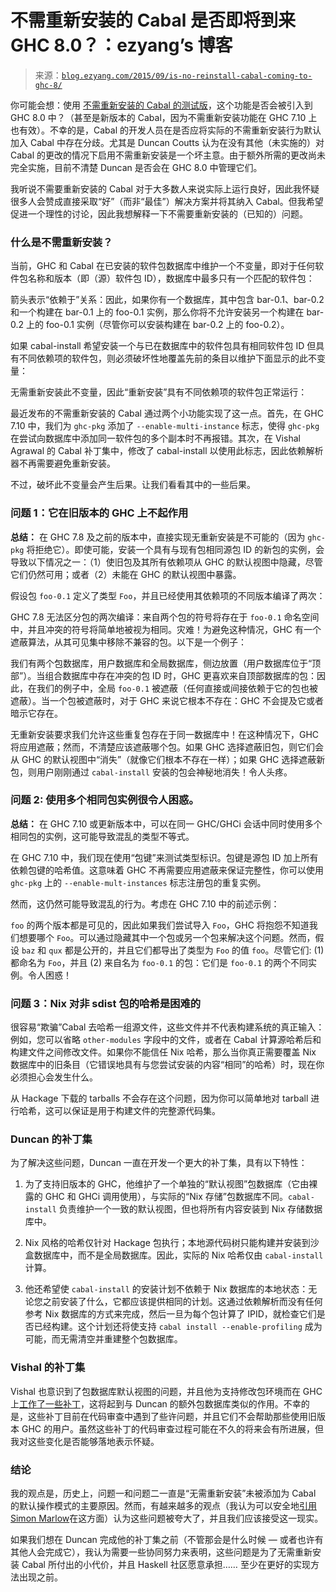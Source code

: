 <!--yml

category: 未分类

date: 2024-07-01 18:17:06

-->

# 不需重新安装的 Cabal 是否即将到来 GHC 8.0？：ezyang’s 博客

> 来源：[`blog.ezyang.com/2015/09/is-no-reinstall-cabal-coming-to-ghc-8/`](http://blog.ezyang.com/2015/09/is-no-reinstall-cabal-coming-to-ghc-8/)

你可能会想：使用 [不需重新安装的 Cabal 的测试版](http://blog.ezyang.com/2015/08/help-us-beta-test-no-reinstall-cabal/)，这个功能是否会被引入到 GHC 8.0 中？（甚至是新版本的 Cabal，因为不需重新安装功能在 GHC 7.10 上也有效）。不幸的是，Cabal 的开发人员在是否应将实际的不需重新安装行为默认加入 Cabal 中存在分歧。尤其是 Duncan Coutts 认为在没有其他（未实施的）对 Cabal 的更改的情况下启用不需重新安装是一个坏主意。由于额外所需的更改尚未完全实施，目前不清楚 Duncan 是否会在 GHC 8.0 中管理它们。

我听说不需要重新安装的 Cabal 对于大多数人来说实际上运行良好，因此我怀疑很多人会赞成直接采取“好”（而非“最佳”）解决方案并将其纳入 Cabal。但我希望促进一个理性的讨论，因此我想解释一下不需要重新安装的（已知的）问题。

### 什么是不需重新安装？

当前，GHC 和 Cabal 在已安装的软件包数据库中维护一个不变量，即对于任何软件包名称和版本（即（源）软件包 ID），数据库中最多只有一个匹配的软件包：

箭头表示“依赖于”关系：因此，如果你有一个数据库，其中包含 bar-0.1、bar-0.2 和一个构建在 bar-0.1 上的 foo-0.1 实例，那么你将不允许安装另一个构建在 bar-0.2 上的 foo-0.1 实例（尽管你可以安装构建在 bar-0.2 上的 foo-0.2）。

如果 cabal-install 希望安装一个与已在数据库中的软件包具有相同软件包 ID 但具有不同依赖项的软件包，则必须破坏性地覆盖先前的条目以维护下面显示的此不变量：

无需重新安装此不变量，因此“重新安装”具有不同依赖项的软件包正常运行：

最近发布的不需重新安装的 Cabal 通过两个小功能实现了这一点。首先，在 GHC 7.10 中，我们为 `ghc-pkg` 添加了 `--enable-multi-instance` 标志，使得 `ghc-pkg` 在尝试向数据库中添加同一软件包的多个副本时不再报错。其次，在 Vishal Agrawal 的 Cabal 补丁集中，修改了 cabal-install 以使用此标志，因此依赖解析器不再需要避免重新安装。

不过，破坏此不变量会产生后果。让我们看看其中的一些后果。

### 问题 1：它在旧版本的 GHC 上不起作用

**总结：** 在 GHC 7.8 及之前的版本中，直接实现无重新安装是不可能的（因为 `ghc-pkg` 将拒绝它）。即使可能，安装一个具有与现有包相同源包 ID 的新包的实例，会导致以下情况之一：（1）使旧包及其所有依赖项从 GHC 的默认视图中隐藏，尽管它们仍然可用；或者（2）未能在 GHC 的默认视图中暴露。

假设包 `foo-0.1` 定义了类型 `Foo`，并且已经使用其依赖项的不同版本编译了两次：

GHC 7.8 无法区分包的两次编译：来自两个包的符号将存在于 `foo-0.1` 命名空间中，并且冲突的符号将简单地被视为相同。灾难！为避免这种情况，GHC 有一个遮蔽算法，从其可见集中移除不兼容的包。以下是一个例子：

我们有两个包数据库，用户数据库和全局数据库，侧边放置（用户数据库位于“顶部”）。当组合数据库中存在冲突的包 ID 时，GHC 更喜欢来自顶部数据库的包：因此，在我们的例子中，全局 `foo-0.1` 被遮蔽（任何直接或间接依赖于它的包也被遮蔽）。当一个包被遮蔽时，对于 GHC 来说它根本不存在：GHC 不会提及它或者暗示它存在。

无重新安装要求我们允许这些重复包存在于同一数据库中！在这种情况下，GHC 将应用遮蔽；然而，不清楚应该遮蔽哪个包。如果 GHC 选择遮蔽旧包，则它们会从 GHC 的默认视图中“消失”（就像它们根本不存在一样）；如果 GHC 选择遮蔽新包，则用户刚刚通过 `cabal-install` 安装的包会神秘地消失！令人头疼。

### 问题 2: 使用多个相同包实例很令人困惑。

**总结：** 在 GHC 7.10 或更新版本中，可以在同一 GHC/GHCi 会话中同时使用多个相同包的实例，这可能导致混乱的类型不等式。

在 GHC 7.10 中，我们现在使用“包键”来测试类型标识。包键是源包 ID 加上所有依赖包键的哈希值。这意味着 GHC 不再需要应用遮蔽来保证完整性，你可以使用 `ghc-pkg` 上的 `--enable-mult-instances` 标志注册包的重复实例。

然而，这仍然可能导致混乱的行为。考虑在 GHC 7.10 中的前述示例：

`foo` 的两个版本都是可见的，因此如果我们尝试导入 `Foo`，GHC 将抱怨不知道我们想要哪个 `Foo`。可以通过隐藏其中一个包或另一个包来解决这个问题。然而，假设 `baz` 和 `qux` 都是公开的，并且它们都导出了类型为 `Foo` 的值 `foo`。尽管它们: (1) 都命名为 `Foo`，并且 (2) 来自名为 `foo-0.1` 的包：它们是 `foo-0.1` 的两个不同实例。令人困惑！

### 问题 3：Nix 对非 sdist 包的哈希是困难的

很容易“欺骗”Cabal 去哈希一组源文件，这些文件并不代表构建系统的真正输入：例如，您可以省略 `other-modules` 字段中的文件，或者在 Cabal 计算源哈希后和构建文件之间修改文件。如果你不能信任 Nix 哈希，那么当你真正需要覆盖 Nix 数据库中的旧条目（它错误地具有与您尝试安装的内容“相同”的哈希）时，现在你必须担心会发生什么。

从 Hackage 下载的 tarballs 不会存在这个问题，因为你可以简单地对 tarball 进行哈希，这可以保证是用于构建文件的完整源代码集。

### Duncan 的补丁集

为了解决这些问题，Duncan 一直在开发一个更大的补丁集，具有以下特性：

1.  为了支持旧版本的 GHC，他维护了一个单独的“默认视图”包数据库（它由裸露的 GHC 和 GHCi 调用使用），与实际的“Nix 存储”包数据库不同。`cabal-install` 负责维护一个一致的默认视图，但也将所有内容安装到 Nix 存储数据库中。

1.  Nix 风格的哈希仅针对 Hackage 包执行；本地源代码树只能构建并安装到沙盒数据库中，而不是全局数据库。因此，实际的 Nix 哈希仅由 `cabal-install` 计算。

1.  他还希望使 `cabal-install` 的安装计划不依赖于 Nix 数据库的本地状态：无论您之前安装了什么，它都应该提供相同的计划。这通过依赖解析而没有任何参考 Nix 数据库的方式来完成，然后一旦为每个包计算了 IPID，就检查它们是否已经构建。这个计划还将使支持 `cabal install --enable-profiling` 成为可能，而无需清空并重建整个包数据库。

### Vishal 的补丁集

Vishal 也意识到了包数据库默认视图的问题，并且他为支持修改包环境而在 GHC 上[工作了一些补丁](https://phabricator.haskell.org/D1119)，这将起到与 Duncan 的额外包数据库类似的作用。不幸的是，这些补丁目前在代码审查中遇到了些许问题，并且它们不会帮助那些使用旧版本 GHC 的用户。虽然这些补丁的代码审查过程可能在不久的将来会有所进展，但我对这些变化是否能够落地表示怀疑。

### 结论

我的观点是，历史上，问题一和问题二一直是“无需重新安装”未被添加为 Cabal 的默认操作模式的主要原因。然而，有越来越多的观点（我认为可以安全地[引用 Simon Marlow](https://www.reddit.com/r/haskell/comments/3ite8n/noreinstall_cabal_a_project_to_move_cabal_to_a/cuk7gn9)在这方面）认为这些问题被夸大了，并且我们应该接受这一现实。

如果我们想在 Duncan 完成他的补丁集之前（不管那会是什么时候 — 或者也许有其他人会完成它），我认为需要一些协同努力来表明，这些问题是为了无需重新安装 Cabal 所付出的小代价，并且 Haskell 社区愿意承担…… 至少在更好的实现方法出现之前。
